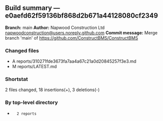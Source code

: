 ## Build summary — e0aefd62f59136bf868d2b671a44128080cf2349

**Branch:** main **Author:** Napwood Construction Ltd <napwoodconstruction@users.noreply.github.com>
**Commit message:** Merge branch 'main' of https://github.com/ConstructBMS/ConstructBMS

### Changed files

- A reports/310271fde3673fa7aa4a67c21a0d20845257f3e3.md
- M reports/LATEST.md

### Shortstat

2 files changed, 18 insertions(+), 3 deletions(-)

### By top-level directory

-       2 reports
